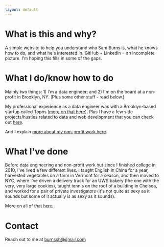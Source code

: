 ```yaml
---
layout: default
---
```


# What is this and why? 

A simple website to help you understand who Sam Burns is, what he knows how to do, and what he's interested in. GitHub + LinkedIn = an incomplete picture. I'm hoping this fills in some of the gaps.

# What I do/know how to do

Mainly two things: 1) I'm a data engineer; and 2) I'm on the board at a non-profit in Brooklyn, NY. (Plus some other stuff - read below.)

My professional experience as a data engineer was with a Brooklyn-based startup called Topos ([more on that here](./data.md)). Plus I have a few side projects/hustles related to data and web development that you can check out [here](./side-projects.md).

And I explain [more about my non-profit work here](./non-profit.md).

# What I've done

Before data engineering and non-profit work but since I finished college in 2010, I've lived a few different lives. I taught English in China for a year, harvested vegetables on a farm in Vermont for a season, and then moved to NYC, where I've driven a delivery truck for an UWS bakery (the one with the very, very large cookies), taught tennis on the roof of a building in Chelsea, and worked for a pair of private investigators (it's not quite as sexy as it sounds but some of it actually *is* as sexy as it sounds).

More on all of that [here](./past-life.md).

# Contact

Reach out to me at <burnssh@gmail.com>